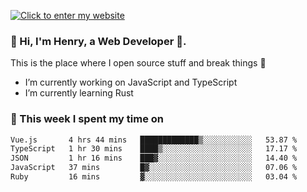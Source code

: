 [![Click to enter my website](https://github.com/zh30/zh30/assets/7930156/bb82b0df-3fb8-4136-8522-734cd2b27f6a)](https://blog.zhanghe.dev) 

### 👋 Hi, I'm Henry, a Web Developer 🚀.

This is the place where I open source stuff and break things :rofl:

- I’m currently working on JavaScript and TypeScript
- I’m currently learning Rust

### 💪 This week I spent my time on

<!--START_SECTION:waka-->

```txt
Vue.js       4 hrs 44 mins   █████████████▒░░░░░░░░░░░   53.87 %
TypeScript   1 hr 30 mins    ████▒░░░░░░░░░░░░░░░░░░░░   17.17 %
JSON         1 hr 16 mins    ███▓░░░░░░░░░░░░░░░░░░░░░   14.40 %
JavaScript   37 mins         █▓░░░░░░░░░░░░░░░░░░░░░░░   07.06 %
Ruby         16 mins         ▓░░░░░░░░░░░░░░░░░░░░░░░░   03.04 %
```

<!--END_SECTION:waka-->
